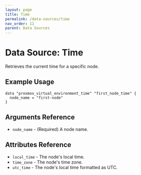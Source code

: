 ```yaml
---
layout: page
title: Time
permalink: /data-sources/time
nav_order: 11
parent: Data Sources
---
```


# Data Source: Time

Retrieves the current time for a specific node.

## Example Usage

```
data "proxmox_virtual_environment_time" "first_node_time" {
  node_name = "first-node"
}
```

## Arguments Reference

* `node_name` - (Required) A node name.

## Attributes Reference

* `local_time` - The node's local time.
* `time_zone` - The node's time zone.
* `utc_time` - The node's local time formatted as UTC.
